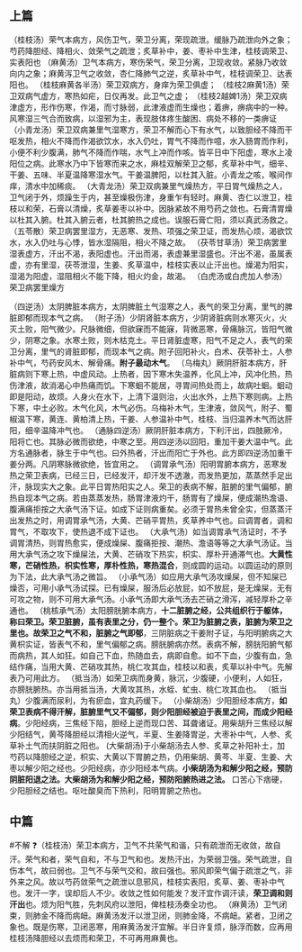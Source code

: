 ## 上篇

（桂枝汤）荣气本病方，风伤卫气，荣卫分离，荣现疏泄。缓脉乃疏泄向外之象；芍药降胆经、降相火、敛荣气之疏泄；炙草补中，姜、枣补中生津，桂枝调荣卫、实表阳也
（麻黄汤）卫气本病方，寒伤荣气，荣卫分离，卫现收敛。紧脉乃收敛向内之象；麻黄泻卫气之收敛，杏仁降肺气之逆，炙草补中气，桂枝调荣卫、达表阳也。
（桂枝麻黄各半汤）荣卫双病方，身痒为荣卫俱虚；
（桂枝2麻黄1汤）荣卫双病气虚方，寒热如疟，日仅再发。此卫气之虚；
（桂枝2越婢1汤）荣卫双病津虚方，形作伤寒，作渴，而寸脉弱，此津液虚而生燥也；着痹，痹病中的一种。风寒湿三气合而致病，以湿邪为主，表现肢体疼生酸困、病处不移的一类痹证
（小青龙汤）荣卫双病兼里气湿寒方，荣卫不解而心下有水气，以致胆经不降而干呕发热，相火不降而作渴欲饮水，水入仍吐，胃气不降而作噫，水入肠胃而作利，小便不利少腹满，肺气不降而作喘，水气上冲而作咳。皆平日中下阳虚，寒水上凌阳位之病。此寒水乃中下皆寒而来之水，麻桂双解荣卫之郁，炙草补中气，细辛、干姜、五味、半夏温降寒湿水气。干姜温脾阳，以杜其入脏。小青龙之咳，喉间作痒，清水中加稀痰。
（大青龙汤）荣卫双病兼里气燥热方，平日胃气燥热之人，卫气闭于外，烦躁生于内，甚至燥极伤津，身重乍有轻时。麻黄、杏仁以泄卫，桂枝以和荣，石膏以清燥，炙草姜枣以补中。因脉紧故不用芍药之敛也。石膏清胃燥以杜其入腑。杜其入腑云者，杜其腑热之成也。误服石膏亡阳，须以真武汤救之。
（五苓散）荣卫病罢里湿方，无恶寒、发热、项强之荣卫证，而发热心烦，渴欲饮水，水入仍吐与心悸，皆水湿隔阻，相火不降之故。
（茯苓甘草汤）荣卫病罢里湿表虚方，汗出不渴，表阳虚也。汗出而渴，表虚兼里湿盛也。汗出不渴，虽属表虚，亦有里湿，茯苓泄湿，生姜、炙草温中，桂枝实表以止汗出也。燥渴为阳实，湿渴为阳虚，湿阻相火不能下降，相火灼金，故渴。
（白虎汤或白虎加人参汤）荣卫病罢里燥方

（四逆汤）太阴脾脏本病方，太阴脾脏土气湿寒之人，表气的荣卫分离，里气的脾脏即郁而现本气之病。
（附子汤）少阴肾脏本病方，少阴肾脏病则水寒灭火，火灭土败，阳气微少。尺脉微细，但欲寐而不能寐，背微恶寒，骨痛脉沉，皆阳气微少，阴寒之象。水寒土败，则木枯克土。平日肾脏虚寒，阳气不足之人，表气的荣卫分离，里气的肾脏即郁，而现本气之病。附子回阳补火，白术、茯苓补土，人参补中气，芍药安风木、解骨痛。**附子最动木气**。
（乌梅丸）厥阴肝脏本病方，肝脏病则下寒上热，中虚风动。上热者，因下寒木失温养，化风上冲，风冲化热，热伤津液，故消渴心中热痛而饥。下寒蛔不能居，寻胃间热处而上，故病吐蛔。蛔动即是阳动，故烦。人身火在水下，上清下温则治，火出水外，上热下寒则病。上热下寒，中土必败。木气化风，木气必伤。乌梅补木气，生津液，敛风气，附子、蜀椒温下寒，黄连、黄柏清上热，干姜、人参温补中气，桂枝、当归温养木气而达肝阳，细辛温降冲气也。
（通脉四逆汤）厥阴肝脏本病方，下利汗出，四肢厥冷，阳将亡也。其脉必微而欲绝，中寒之至。用四逆汤以回阳，重加干姜大温中气。此方名通脉者，脉生于中气也。曰外热者，汗出而阳亡于外也。此方即四逆汤加重干姜分两。凡阴寒脉微欲绝，皆宜用之。
（调胃承气汤）阳明胃腑本病方，恶寒发热之荣卫表病，已经三日，已经发汗，却汗发不透澈，而发热更加，蒸蒸然手足出汗，脉现实大之象。此平日胃热阳实之人。荣卫的表病不解，脏腑的里气偏郁，腑热自现本气之病。若由蒸蒸发热，肠胃津液灼干，肠胃有了燥屎，便成潮热澹语、腹满痛拒按之大承气汤下证。如成下证则病重矣。必须于胃热未曾全实，但蒸蒸汗出发热之时，用调胃承气汤，大黄、芒硝平胃热，炙草养中气也。曰调胃者，调和胃气，不取攻下，使热退不成下证也。
（大承气汤）如当调胃承气汤证时，不予调胃清热，则胃热愈实，便成燥屎、腹痛拒按、潮热、澹语等等之大承气汤证。当用大承气汤之攻下燥屎法，大黄、芒硝攻下热实，枳实、厚朴开通滞气也。**大黄性寒，芒硝性热，枳实性寒，厚朴性热，寒热混合**，则成圆的运动。以圆运动的原则为下法，此大承气汤之微旨。
（小承气汤）如应用大承气汤攻燥屎，但不知屎已燥否，可用小承气汤试探。已有燥屎，服汤后必放屁，如不放屁，是无燥屎，无有可攻之物，则不可用大承气汤。小承气汤即大承气汤去芒硝之滑泻，减轻厚朴之辛通也。
（桃核承气汤）太阳膀胱腑本病方，**十二脏腑之经，公共组织行于躯体，称曰荣卫。荣卫脏腑，虽有表里之分，仍一整个。荣卫为脏腑之表，脏腑为荣卫之里也。故荣卫之气不和，脏腑之气即郁**，三阴脏病之干姜附子证，与阳明腑病之大黄枳实证，皆表气不和，里气偏郁之病。膀胱腑病亦然。表病不解，膀胱阳腑气郁而病热，其人如狂。如自己下血，热随血去，病即自愈。如不下血，少腹有血，急结作痛，当用大黄、芒硝攻其热，桃仁攻其血，桂枝以和表，炙草以补中气。先解表乃可用此方。
（抵当汤）如荣卫病而身黄，脉沉，少腹硬，小便利，人如狂，亦膀胱腑热。亦当用抵当汤，大黄攻其热，水蛭、虻虫、桃仁攻其血也。
（抵当丸）少腹满而尿利，为有瘀血，宜丸药缓下。
（小柴胡汤）少阳胆经本病方，**如荣卫表病不得汗解，脏腑里气又不偏郁，则少阳胆经被迫于表里之间，而成少阳经病**。少阳经病，三焦经下陷，胆经上逆而现口苦、耳聋诸证。用柴胡升三焦经以解少阳结气，黄芩降胆经以清相火逆气，半夏、生姜降胃逆，大枣补中气，人参、炙草补土气而扶阴脏之阳也。
(大柴胡汤)于小柴胡汤去人参、炙草之补阳补土，加芍药以降胆经之逆，枳实、大黄以下胃腑之热，仍用柴胡、黄芩、半夏、生姜、大枣以解少阳之经也。少阳经病，亦少阳经本气病。**小柴胡汤为和解少阳之经，预防阴脏阳退之法。大柴胡汤为和解少阳之经，预防阳腑热进之法。** 口苦心下痞硬，少阳胆经之结也。呕吐酸臭而下热利，阳明胃腑之热也。











## 中篇


#不解
❓（桂枝汤）荣卫本病方，卫气不共荣气和谐，只有疏泄而无收敛，故自汗。荣气和者，荣气自和，不与卫气和也。发热汗出，为荣弱卫强。荣气疏泄，自伤本气，故曰弱也。卫气不与荣气交和，故曰强也。邪风即荣气偏于疏泄之气，非外来之风。故以芍药敛荣气之疏泄以息邪风，桂枝实表阳，炙草、姜、枣补中气也。发汗一字，误却后人不少。收敛之性如何能发？发汗宜作调汗读，**荣卫调和则汗出**也。烦为阳气胜，先刺风府以泄阳，俾桂枝汤奏全功也。
（麻黄汤）卫气闭束，则肺金不降而病衄。麻黄汤发汗以泄卫闭，则肺金降，不病衄。紧者，卫闭之象也。既是伤寒，卫闭恶寒，用麻黄汤发汗宜解。半日许复烦，脉浮而数，应再用桂枝汤降胆经以去烦而和荣卫，不可再用麻黄也。






